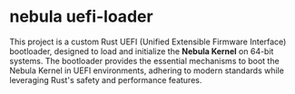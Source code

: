 # nebula uefi-loader

This project is a custom Rust UEFI (Unified Extensible Firmware Interface) bootloader, designed to load and initialize the **Nebula Kernel** on 64-bit systems. The bootloader provides the essential mechanisms to boot the Nebula Kernel in UEFI environments, adhering to modern standards while leveraging Rust's safety and performance features.
